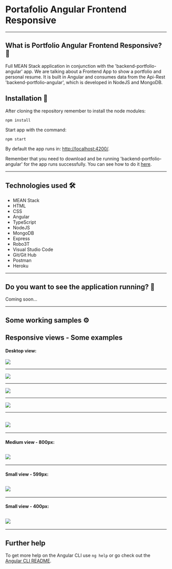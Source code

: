 # Portafolio Angular Frontend Responsive

---
## What is Portfolio Angular Frontend Responsive? 🤔

Full MEAN Stack application in conjunction with the 'backend-portfolio-angular' app. We are talking about a Frontend App to show a portfolio and personal resume. It is built in Angular and consumes data from the Api-Rest 'backend-portfolio-angular', which is developed in NodeJS and MongoDB.

## Installation 🔧

After cloning the repository remember to install the node modules:
```
npm install
```
Start app with the command:
```
npm start
```
By default the app runs in: [http://localhost:4200/](http://localhost:4200/).

Remember that you need to download and be running 'backend-portfolio-angular' for the app runs successfully. You can see how to do it [here](https://github.com/scarrasco85/backend-portfolio-angular).

---
## Technologies used 🛠️
- MEAN Stack
- HTML
- CSS
- Angular
- TypeScript
- NodeJS
- MongoDB
- Express
- Robo3T
- Visual Studio Code
- Git/Git Hub
- Postman
- Heroku
---

## Do you want to see the application running? 🚀

Coming soon...

---
## Some working samples ⚙️
## Responsive views - Some examples
#### Desktop view:

![](screenshots/desktop1.png)
***
![](screenshots/desktop2.png)
***
![](screenshots/desktop3.png)
***
![](screenshots/desktop4.png)
***
![](screenshots/desktop5.png)
---
***

#### Medium view - 800px:
![](screenshots/800px.png)
---
***

#### Small view - 599px:
![](screenshots/599px.png)
---
***

#### Small view - 400px:
![](screenshots/400px.png)
---
***

## Further help

To get more help on the Angular CLI use `ng help` or go check out the [Angular CLI README](https://github.com/angular/angular-cli/blob/master/README.md).

